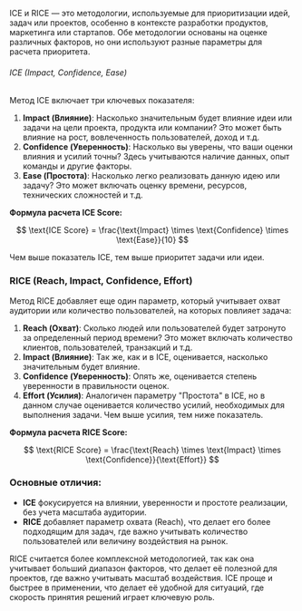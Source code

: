 ICE и RICE — это методологии, используемые для приоритизации идей, задач или проектов, особенно в контексте разработки продуктов, маркетинга или стартапов. Обе методологии основаны на оценке различных факторов, но они используют разные параметры для расчета приоритета.

<h6> ICE (Impact, Confidence, Ease)</h6>
Метод ICE включает три ключевых показателя:

1. **Impact (Влияние)**: Насколько значительным будет влияние идеи или задачи на цели проекта, продукта или компании? Это может быть влияние на рост, вовлеченность пользователей, доход и т.д.
2. **Confidence (Уверенность)**: Насколько вы уверены, что ваши оценки влияния и усилий точны? Здесь учитываются наличие данных, опыт команды и другие факторы.
3. **Ease (Простота)**: Насколько легко реализовать данную идею или задачу? Это может включать оценку времени, ресурсов, технических сложностей и т.д.

**Формула расчета ICE Score:**

$$
\text{ICE Score} = \frac{\text{Impact} \times \text{Confidence} \times \text{Ease}}{10}
$$

Чем выше показатель ICE, тем выше приоритет задачи или идеи.

### RICE (Reach, Impact, Confidence, Effort)
Метод RICE добавляет еще один параметр, который учитывает охват аудитории или количество пользователей, на которых повлияет задача:

1. **Reach (Охват)**: Сколько людей или пользователей будет затронуто за определенный период времени? Это может включать количество клиентов, пользователей, транзакций и т.д.
2. **Impact (Влияние)**: Так же, как и в ICE, оценивается, насколько значительным будет влияние.
3. **Confidence (Уверенность)**: Опять же, оценивается степень уверенности в правильности оценок.
4. **Effort (Усилия)**: Аналогичен параметру "Простота" в ICE, но в данном случае оценивается количество усилий, необходимых для выполнения задачи. Чем выше усилия, тем ниже показатель.

**Формула расчета RICE Score:**

$$ \text{RICE Score} = \frac{\text{Reach} \times \text{Impact} \times \text{Confidence}}{\text{Effort}}
$$

### Основные отличия:
- **ICE** фокусируется на влиянии, уверенности и простоте реализации, без учета масштаба аудитории.
- **RICE** добавляет параметр охвата (Reach), что делает его более подходящим для задач, где важно учитывать количество пользователей или величину воздействия на рынок.

RICE считается более комплексной методологией, так как она учитывает больший диапазон факторов, что делает её полезной для проектов, где важно учитывать масштаб воздействия. ICE проще и быстрее в применении, что делает её удобной для ситуаций, где скорость принятия решений играет ключевую роль.